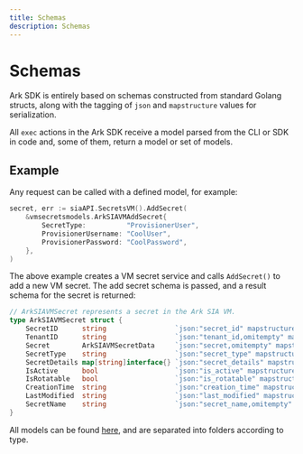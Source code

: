 ```yaml
---
title: Schemas
description: Schemas
---
```


# Schemas

Ark SDK is entirely based on schemas constructed from standard Golang structs, along with the tagging of `json` and `mapstructure` values for serialization.

All `exec` actions in the Ark SDK receive a model parsed from the CLI or SDK in code and, some of them, return a model or set of models.

## Example

Any request can be called with a defined model, for example:

```go
secret, err := siaAPI.SecretsVM().AddSecret(
    &vmsecretsmodels.ArkSIAVMAddSecret{
        SecretType:          "ProvisionerUser",
        ProvisionerUsername: "CoolUser",
        ProvisionerPassword: "CoolPassword",
    },
)
```

The above example creates a VM secret service and calls `AddSecret()` to add a new VM secret. The add secret schema is passed, and a result schema for the secret is returned:

```go
// ArkSIAVMSecret represents a secret in the Ark SIA VM.
type ArkSIAVMSecret struct {
	SecretID      string                 `json:"secret_id" mapstructure:"secret_id" flag:"secret-id" desc:"ID of the secret"`
	TenantID      string                 `json:"tenant_id,omitempty" mapstructure:"tenant_id,omitempty" flag:"tenant-id" desc:"Tenant ID of the secret"`
	Secret        ArkSIAVMSecretData     `json:"secret,omitempty" mapstructure:"secret,omitempty" flag:"secret" desc:"Secret itself"`
	SecretType    string                 `json:"secret_type" mapstructure:"secret_type" flag:"secret-type" desc:"Type of the secret" choices:"ProvisionerUser,PCloudAccount"`
	SecretDetails map[string]interface{} `json:"secret_details" mapstructure:"secret_details" flag:"secret-details" desc:"Secret extra details"`
	IsActive      bool                   `json:"is_active" mapstructure:"is_active" flag:"is-active" desc:"Whether this secret is active or not and can be retrieved or modified"`
	IsRotatable   bool                   `json:"is_rotatable" mapstructure:"is_rotatable" flag:"is-rotatable" desc:"Whether this secret can be rotated"`
	CreationTime  string                 `json:"creation_time" mapstructure:"creation_time" flag:"creation-time" desc:"Creation time of the secret"`
	LastModified  string                 `json:"last_modified" mapstructure:"last_modified" flag:"last-modified" desc:"Last time the secret was modified"`
	SecretName    string                 `json:"secret_name,omitempty" mapstructure:"secret_name,omitempty" flag:"secret-name" desc:"A friendly name label"`
}
```

All models can be found [here](https://github.com/cyberark/ark-sdk-golang/tree/main/pkg/models), and are separated into folders according to type.
